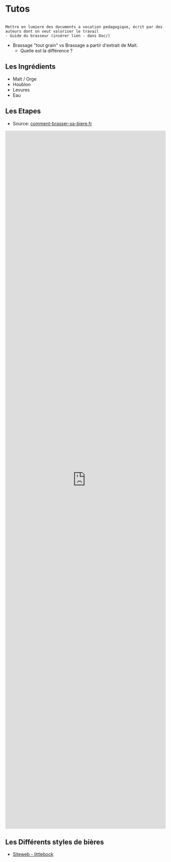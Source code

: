 # Tutos


```{note}

Mettre en lumiere des documents a vocation pedagogique, écrit par des auteurs dont on veut valoriser le travail
- Guide du brasseur (insérer lien - dans Doc/)

```

- Brassage "tout grain" vs Brassage a partir d'extrait de Malt.
    - Quelle est la différence ?
    
    
    
## Les Ingrédients

- Malt / Orge
- Houblon
- Levures
- Eau

## Les Etapes

- Source: [comment-brasser-sa-biere.fr](https://comment-brasser-sa-biere.fr/par-ou-commencer/)

<div class="embedresize">
<iframe width="100%" height="56.25%" src="https://www.youtube.com/embed/6zUb94tZLck?si=-W5tYWRfyihI-_KR" title="YouTube video player" frameborder="0" allow="accelerometer; autoplay; clipboard-write; encrypted-media; gyroscope; picture-in-picture; web-share" allowfullscreen></iframe>
</div>
    
    
## Les Différents styles de bières

- [Siteweb - littlebock](https://www.littlebock.fr/styles-bieres/)